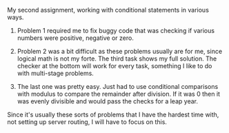 My second assignment, working with conditional statements in various ways.

1. Problem 1 required me to fix buggy code that was checking if various numbers were positive, negative or zero.

2. Problem 2 was a bit difficult as these problems usually are for me, since logical math is not my forte. The third task shows my full solution. The checker at the bottom will work for every task, something I like to do with multi-stage problems.

3. The last one was pretty easy. Just had to use conditional comparisons with modulus to compare the remainder after division. If it was 0 then it was evenly divisible and would pass the checks for a leap year. 

Since it's usually these sorts of problems that I have the hardest time with, not setting up server routing, I will have to focus on this.